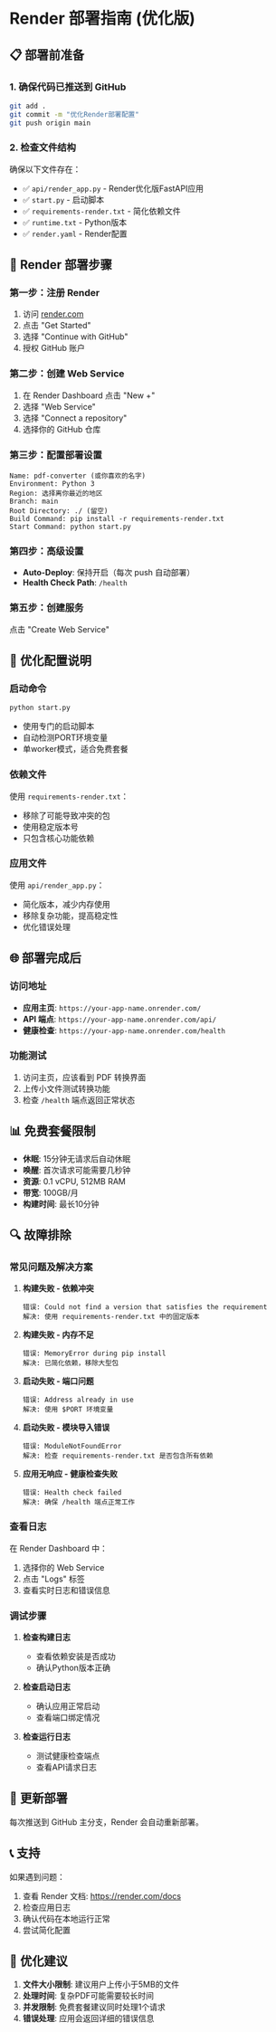 # Render 部署指南 (优化版)

## 📋 部署前准备

### 1. 确保代码已推送到 GitHub
```bash
git add .
git commit -m "优化Render部署配置"
git push origin main
```

### 2. 检查文件结构
确保以下文件存在：
- ✅ `api/render_app.py` - Render优化版FastAPI应用
- ✅ `start.py` - 启动脚本
- ✅ `requirements-render.txt` - 简化依赖文件
- ✅ `runtime.txt` - Python版本
- ✅ `render.yaml` - Render配置

## 🚀 Render 部署步骤

### 第一步：注册 Render
1. 访问 [render.com](https://render.com)
2. 点击 "Get Started"
3. 选择 "Continue with GitHub"
4. 授权 GitHub 账户

### 第二步：创建 Web Service
1. 在 Render Dashboard 点击 "New +"
2. 选择 "Web Service"
3. 选择 "Connect a repository"
4. 选择你的 GitHub 仓库

### 第三步：配置部署设置
```
Name: pdf-converter (或你喜欢的名字)
Environment: Python 3
Region: 选择离你最近的地区
Branch: main
Root Directory: ./ (留空)
Build Command: pip install -r requirements-render.txt
Start Command: python start.py
```

### 第四步：高级设置
- **Auto-Deploy**: 保持开启（每次 push 自动部署）
- **Health Check Path**: `/health`

### 第五步：创建服务
点击 "Create Web Service"

## 🔧 优化配置说明

### 启动命令
```bash
python start.py
```
- 使用专门的启动脚本
- 自动检测PORT环境变量
- 单worker模式，适合免费套餐

### 依赖文件
使用 `requirements-render.txt`：
- 移除了可能导致冲突的包
- 使用稳定版本号
- 只包含核心功能依赖

### 应用文件
使用 `api/render_app.py`：
- 简化版本，减少内存使用
- 移除复杂功能，提高稳定性
- 优化错误处理

## 🌐 部署完成后

### 访问地址
- **应用主页**: `https://your-app-name.onrender.com/`
- **API 端点**: `https://your-app-name.onrender.com/api/`
- **健康检查**: `https://your-app-name.onrender.com/health`

### 功能测试
1. 访问主页，应该看到 PDF 转换界面
2. 上传小文件测试转换功能
3. 检查 `/health` 端点返回正常状态

## 📊 免费套餐限制

- **休眠**: 15分钟无请求后自动休眠
- **唤醒**: 首次请求可能需要几秒钟
- **资源**: 0.1 vCPU, 512MB RAM
- **带宽**: 100GB/月
- **构建时间**: 最长10分钟

## 🔍 故障排除

### 常见问题及解决方案

1. **构建失败 - 依赖冲突**
   ```
   错误: Could not find a version that satisfies the requirement
   解决: 使用 requirements-render.txt 中的固定版本
   ```

2. **构建失败 - 内存不足**
   ```
   错误: MemoryError during pip install
   解决: 已简化依赖，移除大型包
   ```

3. **启动失败 - 端口问题**
   ```
   错误: Address already in use
   解决: 使用 $PORT 环境变量
   ```

4. **启动失败 - 模块导入错误**
   ```
   错误: ModuleNotFoundError
   解决: 检查 requirements-render.txt 是否包含所有依赖
   ```

5. **应用无响应 - 健康检查失败**
   ```
   错误: Health check failed
   解决: 确保 /health 端点正常工作
   ```

### 查看日志
在 Render Dashboard 中：
1. 选择你的 Web Service
2. 点击 "Logs" 标签
3. 查看实时日志和错误信息

### 调试步骤
1. **检查构建日志**
   - 查看依赖安装是否成功
   - 确认Python版本正确

2. **检查启动日志**
   - 确认应用正常启动
   - 查看端口绑定情况

3. **检查运行日志**
   - 测试健康检查端点
   - 查看API请求日志

## 🔄 更新部署

每次推送到 GitHub 主分支，Render 会自动重新部署。

## 📞 支持

如果遇到问题：
1. 查看 Render 文档: https://render.com/docs
2. 检查应用日志
3. 确认代码在本地运行正常
4. 尝试简化配置

## 🎯 优化建议

1. **文件大小限制**: 建议用户上传小于5MB的文件
2. **处理时间**: 复杂PDF可能需要较长时间
3. **并发限制**: 免费套餐建议同时处理1个请求
4. **错误处理**: 应用会返回详细的错误信息 